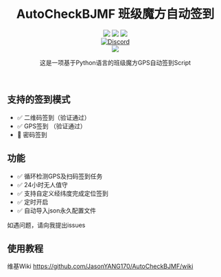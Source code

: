 <div align="center">
    <h1>AutoCheckBJMF 班级魔方自动签到</h1>
    <img src="https://img.shields.io/github/license/JasonYANG170/AutoCheckBJMF?label=License&style=for-the-badge">
    <img src="https://img.shields.io/github/commit-activity/w/JasonYANG170/AutoCheckBJMF?style=for-the-badge">
<img src="https://img.shields.io/github/languages/count/JasonYANG170/AutoCheckBJMF?logo=python&style=for-the-badge">
	<br>
    	<a href="https://discord.com/invite/az3ceRmgVe"><img alt="Discord" src="https://img.shields.io/discord/978108215499816980?style=social&logo=discord&label=echosec"></a>
  <br>
<img src="https://github.com/JasonYANG170/AutoCheckBJMF/assets/39414350/7400a5d2-1031-4e31-b189-4cbfa2df51e6">
	
这是一项基于Python语言的班级魔方GPS自动签到Script

<br>

</div>

## 支持的签到模式  
- ✅ 二维码签到（验证通过）
- ✅ GPS签到  （验证通过）
- 🚧 密码签到  

## 功能
- ✅ 循环检测GPS及扫码签到任务
- ✅ 24小时无人值守
- ✅ 支持自定义经纬度完成定位签到
- ✅ 定时开启
- ✅ 自动导入json永久配置文件  

如遇问题，请向我提出issues

## 使用教程
维基Wiki https://github.com/JasonYANG170/AutoCheckBJMF/wiki




